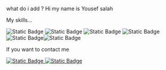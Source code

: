 what do i add ? Hi my name is Yousef salah

My skills... 

<img alt="Static Badge" src="https://img.shields.io/badge/React-black?style=for-the-badge&logo=react&logoSize=20&color=black"> <img alt="Static Badge" src="https://img.shields.io/badge/Html-black?style=for-the-badge&logo=html5&logoSize=20"> <img alt="Static Badge" src="https://img.shields.io/badge/Css-black?style=for-the-badge&logo=css&logoSize=20"> <img alt="Static Badge" src="https://img.shields.io/badge/node.js-black?style=for-the-badge&logo=nodedotjs&logoSize=20"><img alt="Static Badge" src="https://img.shields.io/badge/mysql-black?style=for-the-badge&logo=mysql&logoSize=20"><img alt="Static Badge" src="https://img.shields.io/badge/mongodbl-black?style=for-the-badge&logo=mongodb&logoSize=20">

If you want to contact me

<a href="https://www.instagram.com/sob.sobb?igsh=MWJzcHV2NjhiZ2Nwaw%3D%3D&utm_source=qr" target="_blank">
<img alt="Static Badge" src="https://img.shields.io/badge/sobb.sob-black?logo=instagram&label=instagram&labelColor=%23FF0069">
</a>

<a href="https://t.me/Zplyn" target="_blank">
<img alt="Static Badge" src="https://img.shields.io/badge/sobb.sob-black?logo=telegram&label=telegram">
</a>



<!--
**epyy1/epyy1** is a ✨ _special_ ✨ repository because its `README.md` (this file) appears on your GitHub profile.

Here are some ideas to get you started:

- 🔭 I’m currently working on ...
- 🌱 I’m currently learning ...
- 👯 I’m looking to collaborate on ...
- 🤔 I’m looking for help with ...
- 💬 Ask me about ...
- 📫 How to reach me: ...
- 😄 Pronouns: ...
- ⚡ Fun fact: ...
-->
